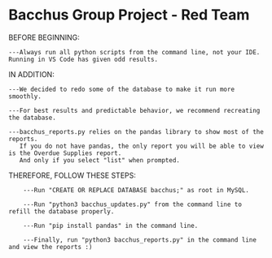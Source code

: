 # Bacchus Group Project - Red Team

BEFORE BEGINNING:
    
    ---Always run all python scripts from the command line, not your IDE.  Running in VS Code has given odd results.
    
IN ADDITION:
    
    ---We decided to redo some of the database to make it run more smoothly.

    ---For best results and predictable behavior, we recommend recreating the database.

    ---bacchus_reports.py relies on the pandas library to show most of the reports.
       If you do not have pandas, the only report you will be able to view is the Overdue Supplies report.
       And only if you select "list" when prompted.
    
THEREFORE, FOLLOW THESE STEPS:

        ---Run "CREATE OR REPLACE DATABASE bacchus;" as root in MySQL.

        ---Run "python3 bacchus_updates.py" from the command line to refill the database properly.

        ---Run "pip install pandas" in the command line.
        
        ---Finally, run "python3 bacchus_reports.py" in the command line and view the reports :)
